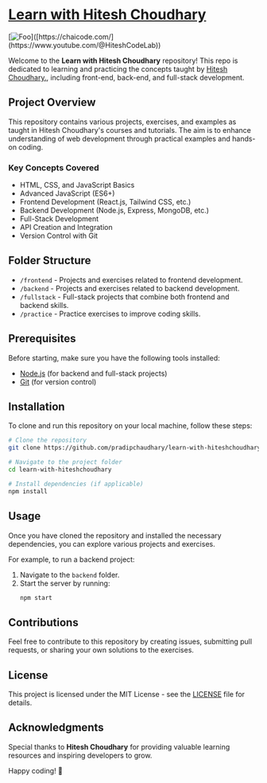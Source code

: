# [Learn with Hitesh Choudhary](#learn-with-hitesh-choudhary)

[![Foo]([https://scontent.fktm17-1.fna.fbcdn.net/v/t39.30808-6/451044974_1011823540314729_340084825797983996_n.jpg?_nc_cat=105&ccb=1-7&_nc_sid=127cfc&_nc_ohc=Qv--xnfmTVkQ7kNvgFWmhEP&_nc_ht=scontent.fktm17-1.fna&_nc_gid=A2qGzpYgbmfxEPGwetS_cxQ&oh=00_AYArb8VDVjPZRU6Me3t9cYFIkmh_vuS1i4opNw4ujfokig&oe=66EA60DD](https://yt3.googleusercontent.com/zO8n2TfZoDXozQeKwq7APiVXn4BIZw7Q0-5SCVw4FXY_q2ysjtmVp5WYw1_M3bn9m3WiNarZGg=w1707-fcrop64=1,00005a57ffffa5a8-k-c0xffffffff-no-nd-rj))]([https://chaicode.com/](https://www.youtube.com/@HiteshCodeLab))

Welcome to the **Learn with Hitesh Choudhary** repository! This repo is dedicated to learning and practicing the concepts taught by [Hitesh Choudhary.](https://github.com/hiteshchoudhary), including front-end, back-end, and full-stack development.

## Project Overview

This repository contains various projects, exercises, and examples as taught in Hitesh Choudhary's courses and tutorials. The aim is to enhance understanding of web development through practical examples and hands-on coding.

### Key Concepts Covered

-   HTML, CSS, and JavaScript Basics
-   Advanced JavaScript (ES6+)
-   Frontend Development (React.js, Tailwind CSS, etc.)
-   Backend Development (Node.js, Express, MongoDB, etc.)
-   Full-Stack Development
-   API Creation and Integration
-   Version Control with Git

## Folder Structure

-   `/frontend` - Projects and exercises related to frontend development.
-   `/backend` - Projects and exercises related to backend development.
-   `/fullstack` - Full-stack projects that combine both frontend and backend skills.
-   `/practice` - Practice exercises to improve coding skills.

## Prerequisites

Before starting, make sure you have the following tools installed:

-   [Node.js](https://nodejs.org/) (for backend and full-stack projects)
-   [Git](https://git-scm.com/) (for version control)

## Installation

To clone and run this repository on your local machine, follow these steps:

```bash
# Clone the repository
git clone https://github.com/pradipchaudhary/learn-with-hiteshchoudhary.git

# Navigate to the project folder
cd learn-with-hiteshchoudhary

# Install dependencies (if applicable)
npm install
```

## Usage

Once you have cloned the repository and installed the necessary dependencies, you can explore various projects and exercises.

For example, to run a backend project:

1. Navigate to the `backend` folder.
2. Start the server by running:
    ```bash
    npm start
    ```

## Contributions

Feel free to contribute to this repository by creating issues, submitting pull requests, or sharing your own solutions to the exercises.

## License

This project is licensed under the MIT License - see the [LICENSE](LICENSE) file for details.

## Acknowledgments

Special thanks to **Hitesh Choudhary** for providing valuable learning resources and inspiring developers to grow.

Happy coding! 🚀
